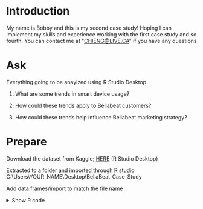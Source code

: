 # Introduction
My name is Bobby and this is my second case study! Hoping I can implement my skills and experience working with the first case study and so fourth. You can contact me at "CHIENG@LIVE.CA" if you have any questions


# Ask
Everything going to be anaylzed using R Studio Desktop

1. What are some trends in smart device usage?

2. How could these trends apply to Bellabeat customers?

3. How could these trends help influence Bellabeat marketing strategy?


# Prepare

Download the dataset from Kaggle; [HERE](https://www.kaggle.com/datasets/arashnic/fitbit?resource=download)
(R Studio Desktop)

Extracted to a folder and imported through R studio
C:\Users\YOUR_NAME\Desktop\BellaBeat_Case_Study

Add data frames/import to match the file name
                              
<details>
  <summary>Show R code</summary>

  ```R
  daily_intensities <- read.csv("dailyIntensities_merged.csv")
  daily_activity <- read.csv("dailyActivity_merged.csv")
  daily_calories <- read.csv("dailyCalories_merged.csv")
  sleep_day <- read.csv("sleepDay_merged.csv")
  weight_log <- read.csv("weightloginfo_merged.csv")
                
 Note these are the files I will be using for this analysis you could use other files)
 (details/)
                   

# Proccess/Cleaning Using R Studio Desktop

